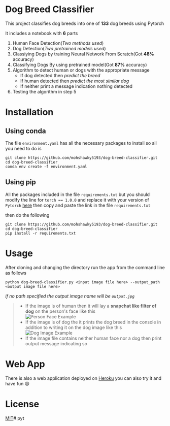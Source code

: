 # Dog Breed Classifier
This project classifies dog breeds into one of **133** dog breeds using Pytorch

It includes a notebook with **6** parts <br/>
1. Human Face Detection(_Two methods used_)
2. Dog Detection(_Two pretrained models used_)
3. Classiying Dogs by training Neural Network From Scratch(Got **48%** accuracy)
4. Classifying Dogs By using pretrained model(Got **87%** accuracy)
5. Algorithm to detect human or dogs with the appropriate message
    * If dog detected then _predict the breed_
    * If human detected then _predict the most similar dog_
    * If neither print a message indication nothing detected
6. Testing the algorithm in step 5

# Installation
## Using conda
The file `environment.yaml` has all the necessary packages to install so all you need to do is

```
git clone https://github.com/mohshawky5193/dog-breed-classifier.git
cd dog-breed-classifier
conda env create -f environment.yaml
```
## Using pip
All the packages included in the file `requirements.txt` but you should modify the line for `torch == 1.0.0` and replace it with your version of `Pytorch` [here](https://pytorch.org/get-started/locally/) then copy and paste the link in the file `requirements.txt`

then do the following
```
git clone https://github.com/mohshawky5193/dog-breed-classifier.git
cd dog-breed-classifier
pip install -r requirements.txt
```
# Usage
After cloning and changing the directory run the app from the command line as follows
```
python dog-breed-classifier.py <input image file here> --output_path <output image file here>
```
_if no path specified the output image name will be `output.jpg`_

> * If the image is of human then it will lay a **snapchat like filter of dog** on the person's face like this<br/>
![Person Face Example](examples/human_out.jpg) 
> * If the image is of dog the it prints the dog breed in the console in addition to writing it on the dog image like this<br/>
![Dog Image Example](examples/dog_out.jpg)
> * If the image file contains neither human face nor a dog then print output message indicating so

# Web App
There is also a web application deployed on [Heroku](https://dog-breed-classifier-udacity.herokuapp.com/) you can also try it and have fun :smile:








# License
[MIT](https://choosealicense.com/licenses/mit/)# pyt
